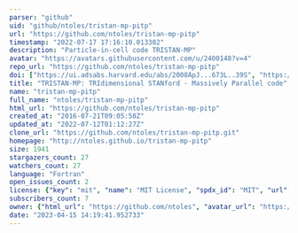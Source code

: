 ```yaml
---
parser: "github"
uid: "github/ntoles/tristan-mp-pitp"
url: "https://github.com/ntoles/tristan-mp-pitp"
timestamp: "2022-07-17 17:16:10.013302"
description: "Particle-in-cell code TRISTAN-MP"
avatar: "https://avatars.githubusercontent.com/u/2400148?v=4"
repo_url: "https://github.com/ntoles/tristan-mp-pitp"
doi: ["https://ui.adsabs.harvard.edu/abs/2008ApJ...673L..39S", "https://ui.adsabs.harvard.edu/abs/2005AIPC..801..345S", "https://ui.adsabs.harvard.edu/abs/2019ascl.soft08008S/abstract"]
title: "TRISTAN-MP: TRIdimensional STANford - Massively Parallel code"
name: "tristan-mp-pitp"
full_name: "ntoles/tristan-mp-pitp"
html_url: "https://github.com/ntoles/tristan-mp-pitp"
created_at: "2016-07-21T09:05:58Z"
updated_at: "2022-07-12T01:12:27Z"
clone_url: "https://github.com/ntoles/tristan-mp-pitp.git"
homepage: "http://ntoles.github.io/tristan-mp-pitp"
size: 1941
stargazers_count: 27
watchers_count: 27
language: "Fortran"
open_issues_count: 2
license: {"key": "mit", "name": "MIT License", "spdx_id": "MIT", "url": "https://api.github.com/licenses/mit", "node_id": "MDc6TGljZW5zZTEz"}
subscribers_count: 7
owner: {"html_url": "https://github.com/ntoles", "avatar_url": "https://avatars.githubusercontent.com/u/2400148?v=4", "login": "ntoles", "type": "User"}
date: "2023-04-15 14:19:41.952733"
---
```

